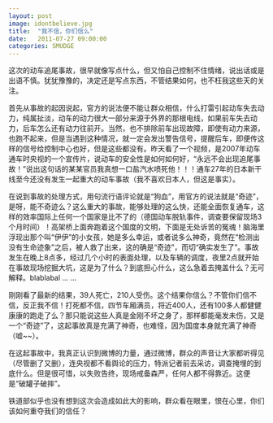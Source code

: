 ```yaml
---
layout: post
image: idontbelieve.jpg
title:  "我不信，你们信么"
date:   2011-07-27 09:00:00
categories: SMUDGE
---
```



这次的动车追尾事故，很早就像写点什么，但又怕自己控制不住情绪，说出话或是出语不慎。犹犹豫豫的，决定还是写点东西，不管结果如何，也不枉我这些天的关注。



首先从事故的起因说起，官方的说法便不能让群众相信，什么打雷引起动车失去动力，纯属扯淡，动车的动力很大一部分来源于外界的那根电线，如果前车失去动力，后车怎么还有动力往前开。当然，也不排除前车出现故障，即使有动力来源，也跑不起来，但是当遇到这种情况，就一定会发出警告信号，提醒后车，即便传这样的信号给控制中心也好，但是这些都没有。昨天看了一个视频，是2007年动车通车时央视的一个宣传片，说动车的安全性是如何如何好，“永远不会出现追尾事故！”说出这句话的某某官员我真想一口盐汽水喷死他！！！通车27年的日本新干线至今还没有发生一起重大的动车事故（我不喜欢日本人，但这是事实）。



在说到事故的处理方式，用句流行语评论就是“狗血”，用官方的说法就是“奇迹”，是呀，能不奇迹么？这么重大的事故，能够处理的这么快，还能全面恢复通车，这样的效率国际上任何一个国家是比不了的（德国动车脱轨事件，调查要保留现场3个月时间）！高架桥上面奔跑着这个国度的文明，下面是无处诉苦的冤魂！脑海里浮现出那个叫“伊伊”的小女孩，她是多么幸运，或者说多么神奇，竟然在“检测出没有生命迹象”之后，被人救了出来，这的确是“奇迹”，而切“确实发生了”。事故发生在晚上8点多，经过几个小时的表面处理，以及车辆的调度，夜里2点就开始在事故现场挖掘大坑，这是为了什么？到底担心什么，这么急着去掩盖什么？无可解释。blablabal ... ...



刚刚看了最新的结果，39人死亡，210人受伤。这个结果你信么？不管你们信不信，反正我不信！打死都不信，四节车厢满员，将近400人，还有100多人都健健康康的跑走了么？那只能说这些人真是金刚不坏之身了，那样都能毫发未伤，又是一个“奇迹”了，这起事故真是充满了神奇，也难怪，因为国度本身就充满了神奇（嘘~~）。



在这起事故中，我真正认识到微博的力量，通过微博，群众的声音让大家都听得见（尽管删了又删），连央视都不看舆论的压力，特派记者前去采访，调查掩埋的到底什么。但是很可惜，以失败告终，现场戒备森严，任何人都不得靠近。这便是“破罐子破摔”。



铁道部似乎也没有想到这次会造成如此大的影响，群众看在眼里，恨在心里，你们该如何重夺我们的信任？